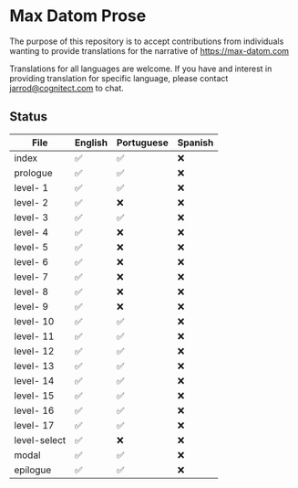 # Max Datom Prose

The purpose of this repository is to accept contributions from individuals wanting to provide translations for the narrative of https://max-datom.com

Translations for all languages are welcome. If you have and interest in providing translation for specific language, please contact jarrod@cognitect.com to chat.

## Status

| File         | English  | Portuguese | Spanish    |
|--------------|----------|------------|------------|
| index        | ✅       | ✅         | ❌         |
| prologue     | ✅       | ✅         | ❌         |
| level- 1     | ✅       | ✅         | ❌         |
| level- 2     | ✅       | ❌         | ❌         |
| level- 3     | ✅       | ✅         | ❌         |
| level- 4     | ✅       | ❌         | ❌         |
| level- 5     | ✅       | ❌         | ❌         |
| level- 6     | ✅       | ❌         | ❌         |
| level- 7     | ✅       | ❌         | ❌         |
| level- 8     | ✅       | ❌         | ❌         |
| level- 9     | ✅       | ❌         | ❌         |
| level- 10    | ✅       | ✅         | ❌         |
| level- 11    | ✅       | ✅         | ❌         |
| level- 12    | ✅       | ✅         | ❌         |
| level- 13    | ✅       | ✅         | ❌         |
| level- 14    | ✅       | ✅         | ❌         |
| level- 15    | ✅       | ✅         | ❌         |
| level- 16    | ✅       | ✅         | ❌         |
| level- 17    | ✅       | ✅         | ❌         |
| level-select | ✅       | ❌         | ❌         |
| modal        | ✅       | ✅         | ❌         |
| epilogue     | ✅       | ✅         | ❌         |
